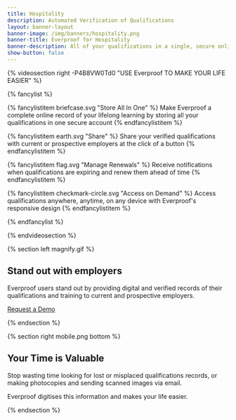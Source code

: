 ```yaml
---
title: Hospitality
description: Automated Verification of Qualifications
layout: banner-layout
banner-image: /img/banners/hospitality.png
banner-title: Everproof for Hospitality
banner-description: All of your qualifications in a single, secure online account.
show-button: false
---
```


{% videosection right -P4B8VW0Td0 "USE Everproof TO MAKE YOUR LIFE EASIER" %}

{% fancylist %}

{% fancylistitem briefcase.svg "Store All In One" %}
Make Everproof a complete online record of your lifelong learning by storing all your qualifications in one secure account
{% endfancylistitem %}

{% fancylistitem earth.svg "Share" %}
Share your verified qualifications with current or prospective employers at the click of a button
{% endfancylistitem %}

{% fancylistitem flag.svg "Manage Renewals" %}
Receive notifications when qualifications are expiring and renew them ahead of time
{% endfancylistitem %}

{% fancylistitem checkmark-circle.svg "Access on Demand" %}
Access qualifications anywhere, anytime, on any device with Everproof's responsive design
{% endfancylistitem %}

{% endfancylist %}

{% endvideosection %}

{% section left magnify.gif %}

## Stand out with employers

Everproof users stand out by providing digital and verified records of their qualifications and training to current and prospective employers.

<a class='button inline' href='/demo?r={{ page.url | uri_escape }}'>Request a Demo</a>

{% endsection %}

{% section right mobile.png bottom %}

## Your Time is Valuable

Stop wasting time looking for lost or misplaced qualifications records, or making photocopies and sending scanned images via email.

Everproof digitises this information and makes your life easier.

{% endsection %}
